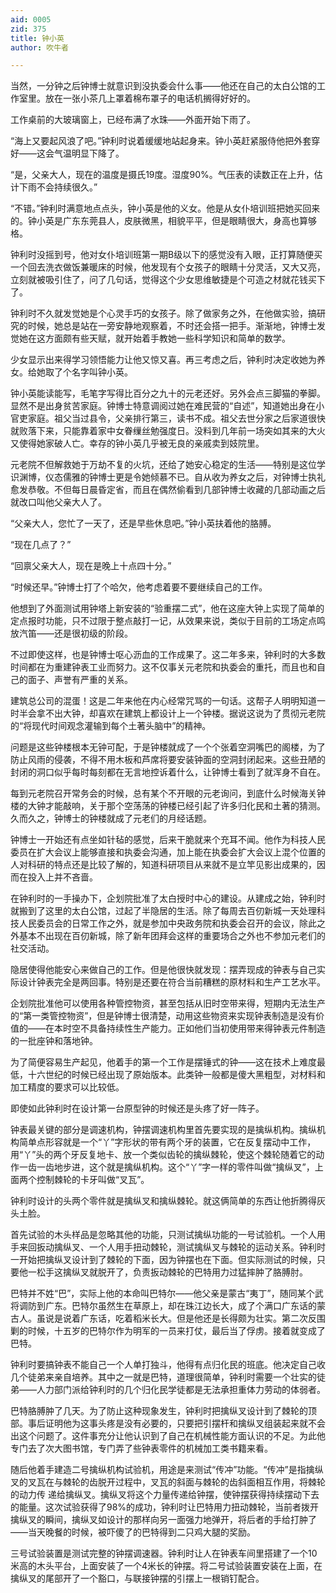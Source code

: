 ```yaml
---
aid: 0005
zid: 375
title: 钟小英
author: 吹牛者

---
```




  当然，一分钟之后钟博士就意识到没执委会什么事——他还在自己的太白公馆的工作室里。放在一张小茶几上罩着棉布罩子的电话机搁得好好的。

  工作桌前的大玻璃窗上，已经布满了水珠——外面开始下雨了。

  “海上又要起风浪了吧。”钟利时说着缓缓地站起身来。钟小英赶紧服侍他把外套穿好——这会气温明显下降了。

  “是，父亲大人，现在的温度是摄氏19度。湿度90%。气压表的读数正在上升，估计下雨不会持续很久。”

  “不错。”钟利时满意地点点头，钟小英是他的义女。他是从女仆培训班把她买回来的。钟小英是广东东莞县人，皮肤微黑，相貌平平，但是眼睛很大，身高也算够格。

  钟利时没摇到号，他对女仆培训班第一期B级以下的感觉没有入眼，正打算随便买一个回去洗衣做饭兼暖床的时候，他发现有个女孩子的眼睛十分灵活，又大又亮，立刻就被吸引住了，问了几句话，觉得这个少女思维敏捷是个可造之材就花钱买下了。

  钟利时不久就发觉她是个心灵手巧的女孩子。除了做家务之外，在他做实验，搞研究的时候，她总是站在一旁安静地观察着，不时还会搭一把手。渐渐地，钟博士发觉她在这方面颇有些天赋，就开始着手教她一些科学知识和简单的数学。

  少女显示出来得学习领悟能力让他又惊又喜。再三考虑之后，钟利时决定收她为养女。给她取了个名字叫钟小英。

  钟小英能读能写，毛笔字写得比百分之九十的元老还好。另外会点三脚猫的拳脚。显然不是出身贫苦家庭。钟博士特意调阅过她在难民营的“自述”，知道她出身在小官吏家庭。祖父当过县令，父亲排行第三，读书不成。祖父去世分家之后家道很快就败落下来，只能靠着家中女眷缫丝勉强度日。没料到几年前一场突如其来的大火又使得她家破人亡。幸存的钟小英几乎被无良的亲戚卖到妓院里。

  元老院不但解救她于万劫不复的火坑，还给了她安心稳定的生活——特别是这位学识渊博，仪态儒雅的钟博士更是令她倾慕不已。自从收为养女之后，对钟博士执礼愈发恭敬。不但每日晨昏定省，而且在偶然偷看到几部钟博士收藏的几部动画之后就改口叫他父亲大人了。

  “父亲大人，您忙了一天了，还是早些休息吧。”钟小英扶着他的胳膊。

  “现在几点了？”

  “回禀父亲大人，现在是晚上十点四十分。”

  “时候还早。”钟博士打了个哈欠，他考虑着要不要继续自己的工作。

  他想到了外面测试用钟塔上新安装的“验重摆二式”，他在这座大钟上实现了简单的定点报时功能，只不过限于整点敲打一记，从效果来说，类似于目前的工场定点鸣放汽笛——还是很初级的阶段。

  不过即使这样，也是钟博士呕心沥血的工作成果了。这二年多来，钟利时的大多数时间都在为重建钟表工业而努力。这不仅事关元老院和执委会的重托，而且也和自己的面子、声誉有严重的关系。

  建筑总公司的混蛋！这是二年来他在内心经常咒骂的一句话。这帮子人明明知道一时半会拿不出大钟，却喜欢在建筑上都设计上一个钟楼。据说这说为了贯彻元老院的“将现代时间观念灌输到每个土著头脑中”的精神。

  问题是这些钟楼根本无钟可配，于是钟楼就成了一个个张着空洞嘴巴的阁楼，为了防止风雨的侵袭，不得不用木板和芦席将要安装钟面的空洞封闭起来。这些丑陋的封闭的洞口似乎每时每刻都在无言地控诉着什么，让钟博士看到了就浑身不自在。

  每到元老院召开常务会的时候，总有某个不开眼的元老询问，到底什么时候海关钟楼的大钟才能敲响，关于那个空荡荡的钟楼已经引起了许多归化民和土著的猜测。久而久之，钟博士的钟楼就成了元老们的月经话题。

  钟博士一开始还有点坐如针毡的感觉，后来干脆就来个充耳不闻。他作为科技人民委员在扩大会议上能够直接和执委会沟通，加上能在执委会扩大会议上混个位置的人对科研的特点还是比较了解的，知道科研项目从来就不是立竿见影出成果的，因而在投入上并不吝啬。

  在钟利时的一手操办下，企划院批准了太白授时中心的建设。从建成之始，钟利时就搬到了这里的太白公馆，过起了半隐居的生活。除了每周去百仞新城一天处理科技人民委员会的日常工作之外，就是参加中央政务院和执委会召开的会议，除此之外基本不出现在百仞新城，除了新年团拜会这样的重要场合之外也不参加元老们的社交活动。

  隐居使得他能安心来做自己的工作。但是他很快就发现：摆弄现成的钟表与自己实际设计钟表完全是两回事。特别是还要在符合当前糟糕的原材料和生产工艺水平。

  企划院批准他可以使用各种管控物资，甚至包括从旧时空带来得，短期内无法生产的“第一类管控物资”，但是钟博士很清楚，动用这些物资来实现钟表制造是没有价值的——在本时空不具备持续性生产能力。正如他们当初使用带来得钟表元件制造的一批座钟和落地钟。

  为了简便容易生产起见，他着手的第一个工作是摆锤式的钟——这在技术上难度最低，十六世纪的时候已经出现了原始版本。此类钟一般都是傻大黑粗型，对材料和加工精度的要求可以比较低。

  即使如此钟利时在设计第一台原型钟的时候还是头疼了好一阵子。

  钟表最关键的部分是调速机构，钟摆调速机构里首先要实现的是擒纵机构。擒纵机构简单点形容就是一个“丫”字形状的带有两个牙的装置，它在反复摆动中工作，用“丫”头的两个牙反复地卡、放一个类似齿轮的擒纵棘轮，使这个棘轮随着它的动作一齿一齿地步进，这个就是擒纵机构。这个“丫”字一样的零件叫做“擒纵叉”，上面两个控制棘轮的卡牙叫做“叉瓦”。

  钟利时设计的头两个零件就是擒纵叉和擒纵棘轮。就这俩简单的东西让他折腾得灰头土脸。

  首先试验的木头样品是忽略其他的功能，只测试擒纵功能的一号试验机。一个人用手来回扳动擒纵叉、一个人用手扭动棘轮，测试擒纵叉与棘轮的运动关系。钟利时一开始把擒纵叉设计到了棘轮的下面，因为钟摆也在下面。但实际测试的时候，只要他一松手这擒纵叉就脱开了，负责扳动棘轮的巴特用力过猛摔肿了胳膊肘。

  巴特并不姓“巴”，实际上他的本命叫巴特尔——他父亲是蒙古“夷丁”，随同某个武将调防到广东。巴特尔虽然生在草原上，却在珠江边长大，成了个满口广东话的蒙古人。虽说是说着广东话，吃着稻米长大。但是他还是长得颇为壮实。第二次反围剿的时候，十五岁的巴特尔作为明军的一员来打仗，最后当了俘虏。接着就变成了巴特。

  钟利时要搞钟表不能自己一个人单打独斗，他得有点归化民的班底。他决定自己收几个徒弟来亲自培养。其中之一就是巴特，道理很简单，钟利时需要一个壮实的徒弟——人力部门派给钟利时的几个归化民学徒都是无法承担重体力劳动的体弱者。

  巴特胳膊肿了几天。为了防止这种现象发生，钟利时把擒纵叉设计到了棘轮的顶部。事后证明他为这事头疼是没有必要的，只要把引摆杆和擒纵叉组装起来就不会出这个问题了。这件事充分让他认识到了自己在机械性能方面认识的不足。为此他专门去了次大图书馆，专门弄了些钟表零件的机械加工类书籍来看。

  随后他着手建造二号擒纵机构试验机，用途是来测试“传冲”功能。“传冲”是指擒纵叉的叉瓦在与棘轮的齿脱开过程中，叉瓦的斜面与棘轮的齿斜面相互作用，将棘轮的动力传 递给擒纵叉。擒纵叉将这个力量传递给钟摆，使钟摆获得持续摆动下去的能量。这次试验获得了98%的成功，钟利时让巴特用力扭动棘轮，当前者拨开擒纵叉的瞬间，擒纵叉如设计的那样向另一面强力地弹开，将后者的手给打肿了——当天晚餐的时候，被吓傻了的巴特得到二只鸡大腿的奖励。

  三号试验装置是测试完整的钟摆调速器。钟利时让人在钟表车间里搭建了一个10米高的木头平台，上面安装了一个4米长的钟摆。将二号试验装置安装在上面，在擒纵叉的尾部开了一个豁口，与联接钟摆的引摆上一根销钉配合。



